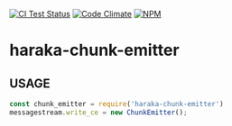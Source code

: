 [![CI Test Status][ci-img]][ci-url]
[![Code Climate][clim-img]][clim-url]
[![NPM][npm-img]][npm-url]

# haraka-chunk-emitter


## USAGE

```js
const chunk_emitter = require('haraka-chunk-emitter')
messagestream.write_ce = new ChunkEmitter();
```


<!-- leave these buried at the bottom of the document -->
[ci-img]: https://github.com/haraka/chunk-emitter/actions/workflows/ci.yml/badge.svg
[ci-url]: https://github.com/haraka/chunk-emitter/actions/workflows/ci.yml
[clim-img]: https://codeclimate.com/github/haraka/chunk-emitter/badges/gpa.svg
[clim-url]: https://codeclimate.com/github/haraka/chunk-emitter
[npm-img]: https://nodei.co/npm/haraka-chunk-emitter.png
[npm-url]: https://www.npmjs.com/package/haraka-chunk-emitter
